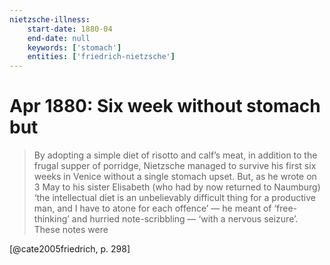```yaml
---
nietzsche-illness:
    start-date: 1880-04
    end-date: null
    keywords: ['stomach']
    entities: ['friedrich-nietzsche']
---
```


# Apr 1880: Six week without stomach but

> By adopting a simple diet of risotto and calf’s meat, in addition to the
> frugal supper of porridge, Nietzsche managed to survive his first six weeks
> in Venice without a single stomach upset. But, as he wrote on 3 May to his
> sister Elisabeth (who had by now returned to Naumburg) ‘the intellectual diet
> is an unbelievably difficult thing for a productive man, and I have to atone
> for each offence’ — he meant of ‘free-thinking’ and hurried note-scribbling —
> ‘with a nervous seizure’. These notes were

[@cate2005friedrich, p. 298]
